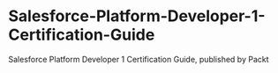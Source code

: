 # Salesforce-Platform-Developer-1-Certification-Guide
Salesforce Platform Developer 1 Certification Guide, published by Packt

